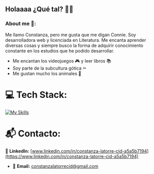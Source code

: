 ## Holaaaa  ¿Qué tal? :woman_technologist:


### About me 🦇:
Me llamo Constanza, pero me gusta que me digan Connie. Soy desarrolladora web y licenciada en Literatura. Me encanta aprender diversas cosas y siempre busco la forma de adquirir conocimiento constante en los estudios que he podido desarrollar.
- Me encantan los videojuegos :video_game: y leer libros :books:
- Soy parte de la subcultura gótica :coffin:
- Me gustan mucho los animales :paw_prints:

# 💻 Tech Stack:
[![My Skills](https://skillicons.dev/icons?i=js,html,css,github,vscode&theme=dark)](https://skillicons.dev)

# 📬 Contacto:
🔗 **LinkedIn:** [www.linkedin.com/in/constanza-latorre-cid-a5a5b7194](https://www.linkedin.com/in/constanza-latorre-cid-a5a5b7194)
- 📧 **Email:** [constanzalatorrecid@gmail.com](constanzalatorrecid@gmail.com)

